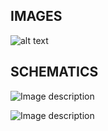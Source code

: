   ## IMAGES
  ![alt text](https://github.com/macsakarn/Drum-Gloves/blob/master/Media/Images/images.jpg "Promote")
  
  
  ## SCHEMATICS
  
  ![Image description](https://github.com/macsakarn/Drum-Gloves/blob/master/Media/Images/Schematic2-gif.gif)
  
  ![Image description](https://github.com/macsakarn/Drum-Gloves/blob/master/Media/Images/Schematic.jpg)
  
